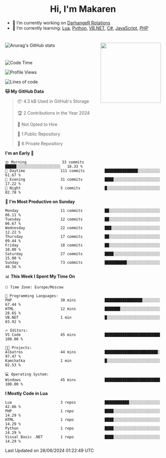 <div id="header" align="center">
 <h1>Hi, I'm Makaren</h1>
</div>

- 🔭 I’m currently working on <a href="https://darhanger.github.io/rotations/">DarhangeR Rotations</a>
- 🌱 I’m currently learning: <a href="https://www.lua.org">Lua</a>, <a href="https://www.python.org">Python</a>, <a href="https://learn.microsoft.com/ru-ru/dotnet/visual-basic/">VB.NET</a>, <a href="https://dotnet.microsoft.com/en-us/languages/csharp">C#</a>, <a href="https://www.ecma-international.org/publications-and-standards/standards/ecma-262/">JavaScript</a>, <a href="https://www.php.net">PHP</a>
<!--
- 👯 I’m looking to collaborate on ...
- 🤔 I’m looking for help with ...
- 💬 Ask me about ...
- 📫 How to reach me: ...
- 😄 Pronouns: ...
- ⚡ Fun fact: ...
-->
#
![Anurag's GitHub stats](https://github-readme-stats.vercel.app/api?username=MakarenD&text_color=fff&icon_color=435cd9&show_icons=true&theme=dark&bg_color=00000000)<img align="right" src="https://media3.giphy.com/media/LaVp0AyqR5bGsC5Cbm/giphy.gif?cid=ecf05e4702j5mjw4h8mwt6p3xur6xnlpw7ymefs00ez9pcbs&ep=v1_gifs_search&rid=giphy.gif&ct=g" width="195"/> 

#
<!--START_SECTION:waka-->
![Code Time](http://img.shields.io/badge/Code%20Time-479%20hrs%2048%20mins-blue)

![Profile Views](http://img.shields.io/badge/Profile%20Views-0-blue)

![Lines of code](https://img.shields.io/badge/From%20Hello%20World%20I%27ve%20Written-219.8%20thousand%20lines%20of%20code-blue)

**🐱 My GitHub Data** 

> 📦 4.3 kB Used in GitHub's Storage 
 > 
> 🏆 2 Contributions in the Year 2024
 > 
> 🚫 Not Opted to Hire
 > 
> 📜 1 Public Repository 
 > 
> 🔑 6 Private Repository 
 > 
**I'm an Early 🐤** 

```text
🌞 Morning                33 commits          █████░░░░░░░░░░░░░░░░░░░░   18.33 % 
🌆 Daytime                111 commits         ███████████████░░░░░░░░░░   61.67 % 
🌃 Evening                31 commits          ████░░░░░░░░░░░░░░░░░░░░░   17.22 % 
🌙 Night                  5 commits           █░░░░░░░░░░░░░░░░░░░░░░░░   02.78 % 
```
📅 **I'm Most Productive on Sunday** 

```text
Monday                   11 commits          ██░░░░░░░░░░░░░░░░░░░░░░░   06.11 % 
Tuesday                  12 commits          ██░░░░░░░░░░░░░░░░░░░░░░░   06.67 % 
Wednesday                22 commits          ███░░░░░░░░░░░░░░░░░░░░░░   12.22 % 
Thursday                 17 commits          ██░░░░░░░░░░░░░░░░░░░░░░░   09.44 % 
Friday                   18 commits          ██░░░░░░░░░░░░░░░░░░░░░░░   10.00 % 
Saturday                 27 commits          ████░░░░░░░░░░░░░░░░░░░░░   15.00 % 
Sunday                   73 commits          ██████████░░░░░░░░░░░░░░░   40.56 % 
```


📊 **This Week I Spent My Time On** 

```text
🕑︎ Time Zone: Europe/Moscow

💬 Programming Languages: 
PHP                      30 mins             █████████████████░░░░░░░░   67.44 % 
HTML                     12 mins             ███████░░░░░░░░░░░░░░░░░░   28.65 % 
VB.NET                   1 min               █░░░░░░░░░░░░░░░░░░░░░░░░   03.92 % 

🔥 Editors: 
VS Code                  45 mins             █████████████████████████   100.00 % 

🐱‍💻 Projects: 
Albatros                 44 mins             ████████████████████████░   97.47 % 
Kamchatka                1 min               █░░░░░░░░░░░░░░░░░░░░░░░░   02.53 % 

💻 Operating System: 
Windows                  45 mins             █████████████████████████   100.00 % 
```

**I Mostly Code in Lua** 

```text
Lua                      3 repos             ███████████░░░░░░░░░░░░░░   42.86 % 
PHP                      1 repo              ████░░░░░░░░░░░░░░░░░░░░░   14.29 % 
HTML                     1 repo              ████░░░░░░░░░░░░░░░░░░░░░   14.29 % 
Python                   1 repo              ████░░░░░░░░░░░░░░░░░░░░░   14.29 % 
Visual Basic .NET        1 repo              ████░░░░░░░░░░░░░░░░░░░░░   14.29 % 
```




 Last Updated on 28/06/2024 01:22:49 UTC
<!--END_SECTION:waka-->
